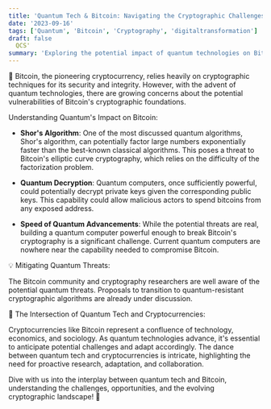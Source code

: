 ```yaml
---
title: 'Quantum Tech & Bitcoin: Navigating the Cryptographic Challenges 🔐'
date: '2023-09-16'
tags: ['Quantum', 'Bitcoin', 'Cryptography', 'digitaltransformation']
draft: false
  QCS'
summary: 'Exploring the potential impact of quantum technologies on Bitcoins cryptographic foundations and the broader cryptocurrency landscape!'
---
```


🔐 Bitcoin, the pioneering cryptocurrency, relies heavily on cryptographic techniques for its security and integrity. However, with the advent of quantum technologies, there are growing concerns about the potential vulnerabilities of Bitcoin's cryptographic foundations.

Understanding Quantum's Impact on Bitcoin:

- **Shor's Algorithm**: One of the most discussed quantum algorithms, Shor's algorithm, can potentially factor large numbers exponentially faster than the best-known classical algorithms. This poses a threat to Bitcoin's elliptic curve cryptography, which relies on the difficulty of the factorization problem.

- **Quantum Decryption**: Quantum computers, once sufficiently powerful, could potentially decrypt private keys given the corresponding public keys. This capability could allow malicious actors to spend bitcoins from any exposed address.

- **Speed of Quantum Advancements**: While the potential threats are real, building a quantum computer powerful enough to break Bitcoin's cryptography is a significant challenge. Current quantum computers are nowhere near the capability needed to compromise Bitcoin.

💡 Mitigating Quantum Threats:

The Bitcoin community and cryptography researchers are well aware of the potential quantum threats. Proposals to transition to quantum-resistant cryptographic algorithms are already under discussion.

🚀 The Intersection of Quantum Tech and Cryptocurrencies:

Cryptocurrencies like Bitcoin represent a confluence of technology, economics, and sociology. As quantum technologies advance, it's essential to anticipate potential challenges and adapt accordingly. The dance between quantum tech and cryptocurrencies is intricate, highlighting the need for proactive research, adaptation, and collaboration.

Dive with us into the interplay between quantum tech and Bitcoin, understanding the challenges, opportunities, and the evolving cryptographic landscape! 🔐
